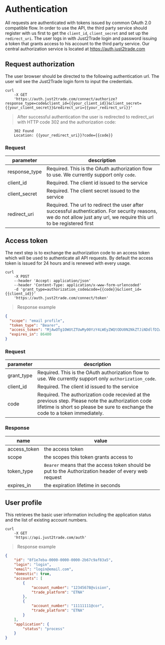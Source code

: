 # Authentication

All requests are authenticated with tokens issued by common OAuth 2.0 compatible flow. In order to use the API, the third party service should register with us first to get the `client_id`, `client_secret` and set up the `redirect_uri`. The user logs in with Just2Trade login and password issuing a token that grants access to his account to the third party service. Our central authorization service is located at https://auth.just2trade.com

## Request authorization
The user browser should be directed to the following authentication url. The user will see the Just2Trade login form to input the credentials.

```shell
curl
    -X GET
    'https://auth.just2trade.com/connect/authorize?response_type=code&client_id={{your_client_id}}&client_secret={{your_client_secret}}&redirect_uri={{your_redirect_uri}}'
```

> After successful authentication the user is redirected to redirect_uri with HTTP code 302 and the authorization code:

```shell
    302 Found
    Location: {{your_redirect_uri}}?code={{code}}
```

### Request
parameter | description
---- | ----
response_type | Required. This is the OAuth authorization flow to use. We currently support only `code`.
client_id | Required. The client id issued to the service
client_secret | Required. The client secret issued to the service
redirect_uri | Required. The url to redirect the user after successful authentication. For security reasons, we do not allow just any url, we require this url to be registered first


## Access token
The next step is to exchange the authorization code to an access token which will be used to authenticate all API requests. By default the access token is issued for 24 hours and is renewed with every usage.

```shell
curl
    -X POST
    --header 'Accept: application/json'
    --header 'Content-Type: application/x-www-form-urlencoded'
    -d 'grant_type=authorization_code&code={{code}}&client_id={{client_id}}'
    'https://auth.just2trade.com/connect/token'
```

> Response example

```json
{
  "scope": "email profile",
  "token_type": "Bearer",
  "access_token": "MjAwOTg1OWUtZTUwMy00YzY4LWEyZWQtODU0N2NkZTJiNDdlfDIwMTcxMDA3MTkyNDQzfHRlc3R8U2VyZ2V5fE1pbmtvdg==",
  "expires_in": 86400
}
```

### Request
parameter | description
---- | ----
grant_type | Required. This is the OAuth authorization flow to use. We currently support only `authorization_code`.
client_id | Required. The client id issued to the service
code | Required. The authorization code recevied at the previous step. Please note the authorization code lifetime is short so please be sure to exchange the code to a token immediately.

### Response
name | value
---- | ----
access_token | the access token
scope | the scopes this token grants access to
token_type | `Bearer` means that the access token should be put to the Authorization header of every web request
expires_in | the expiration lifetime in seconds


## User profile
This retrieves the basic user information including the application status and the list of existing account numbers.

```shell
curl
    -X GET
    'https://api.just2trade.com/auth'
```

> Response example

```json
{
    "id": "8f1e7eba-0000-0000-0000-2b67c9af83a5",
    "login": "login",
    "email": "login@email.com",
    "domestic": true,
    "accounts": [
        {
            "account_number": "12345678@vision",
            "trade_platform": "ETNA"
        },
        {
            "account_number": "11111111@cor",
            "trade_platform": "ETNA"
        }
    ],
    "application": {
        "status": "process"
    }
}
```